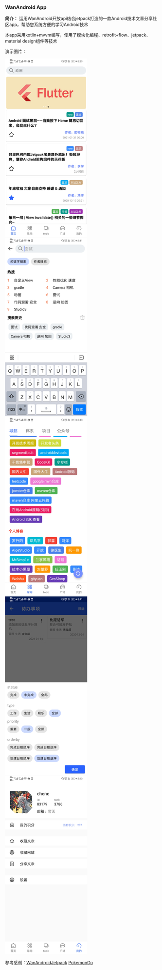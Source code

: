 ### WanAndroid App

**简介：** 运用WanAndroid开放api结合jetpack打造的一款Android技术文章分享社区app，帮助您系统方便的学习Android技术

本app采用kotlin+mvvm编写，使用了模块化编程、retrofit+flow、jetpack、material design组件等技术

演示图片：

![](https://github.com/dr-chene/WanAndroid/blob/main/demo_img/Screenshot_20201224_203959_com.jpg) ![](https://github.com/dr-chene/WanAndroid/blob/main/demo_img/Screenshot_20201224_204116_com.jpg) ![](https://github.com/dr-chene/WanAndroid/blob/main/demo_img/Screenshot_20201224_204024_com.jpg) ![](https://github.com/dr-chene/WanAndroid/blob/main/demo_img/Screenshot_20201224_204147_com.jpg) ![](https://github.com/dr-chene/WanAndroid/blob/main/demo_img/Screenshot_20201224_204008_com.jpg)

参考感谢：[WanAndroidJetpack](https://github.com/jhbxyz/WanAndroidJetpack) [PokemonGo](https://github.com/hi-dhl/PokemonGo)
